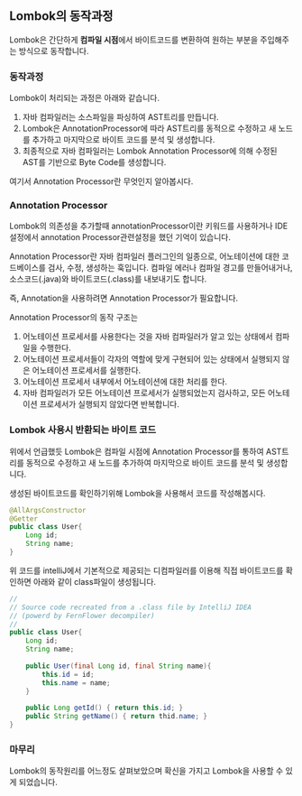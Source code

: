 ## Lombok의 동작과정 
Lombok은 간단하게 **컴파일 시점**에서 바이트코드를 변환하여 원하는 부분을 주입해주는 방식으로 동작합니다.

### 동작과정

Lombok이 처리되는 과정은 아래와 같습니다.

1. 자바 컴파일러는 소스파일을 파싱하여 AST트리를 만듭니다.
2. Lombok은 AnnotationProcessor에 따라 AST트리를 동적으로 수정하고 새 노드를 추가하고 마지막으로 바이트 코드를 분석 및 생성합니다.
3. 최종적으로 자바 컴파일러는 Lombok Annotation Processor에 의해 수정된 AST를 기반으로 Byte Code를 생성합니다.

여기서 Annotation Processor란 무엇인지 알아봅시다.

### Annotation Processor

Lombok의 의존성을 추가할때 annotationProcessor이란 키워드를 사용하거나 IDE설정에서 annotation Processor관련설정을 했던 기억이 있습니다.

Annotation Processor란 자바 컴파일러 플러그인의 일종으로, 어노테이션에 대한 코드베이스를 검사, 수정, 생성하는 훅입니다. 컴파일 에러나 컴파일 경고를 만들어내거나, 소스코드(.java)와 바이트코드(.class)를 내보내기도 합니다.

즉, Annotation을 사용하려면 Annotation Processor가 필요합니다.

Annotation Processor의 동작 구조는
1. 어노테이션 프로세서를 사용한다는 것을 자바 컴파일러가 알고 있는 상태에서 컴파일을 수행한다.
2. 어노테이션 프로세서들이 각자의 역할에 맞게 구현되어 있는 상태에서 실행되지 않은 어노테이션 프로세서를 실행한다.
3. 어노테이션 프로세서 내부에서 어노테이션에 대한 처리를 한다.
4. 자바 컴파일러가 모든 어노테이션 프로세서가 실행되었는지 검사하고, 모든 어노테이션 프로세서가 실행되지 않았다면 반복합니다.


### Lombok 사용시 반환되는 바이트 코드
위에서 언급했듯 Lombok은 컴파일 시점에 Annotation Processor를 통하여 AST트리를 동적으로 수정하고 새 노드를 추가하여 마지막으로 바이트 코드를 분석 및 생성합니다.

생성된 바이트코드를 확인하기위해 Lombok을 사용해서 코드를 작성해봅시다.

```java
@AllArgsConstructor
@Getter
public class User{
	Long id;
    String name;
}
```

위 코드를 intelliJ에서 기본적으로 제공되는 디컴파일러를 이용해 직접 바이트코드를 확인하면 아래와 같이 class파일이 생성됩니다.

```java
//
// Source code recreated from a .class file by IntelliJ IDEA
// (powerd by FernFlower decompiler)
//
public class User{
	Long id;
    String name;
    
    public User(final Long id, final String name){
    	this.id = id;
        this.name = name;
    }
    
    public Long getId() { return this.id; }
    public String getName() { return thid.name; }
}
```

### 마무리

Lombok의 동작원리를 어느정도 살펴보았으며 확신을 가지고 Lombok을 사용할 수 있게 되었습니다.

